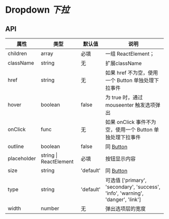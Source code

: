 # Dropdown *下拉*

## API
| 属性 | 类型 | 默认值 | 说明 |
| --- | --- | --- | --- |
| children | array | 必填 | 一组 ReactElement； |
| className | string | 无 | 扩展className |
| href | string | 无 | 如果 href 不为空，使用一个 Button 单独处理下拉事件 |
| hover | boolean | false | 为 true 时，通过 mouseenter 触发选项弹出  |
| onClick | func | 无 | 如果 onClick 事件不为空，使用一个 Button 单独处理下拉事件 |
| outline | boolean | false | 同 [Button](#/components/Button) |
| placeholder | string \| ReactElement | 必填 | 按钮显示内容 |
| size | string | 'default' | 同 [Button](#/components/Button) |
| type | string | 'default' | 可选值 \['primary', 'secondary', 'success', 'info', 'warning', 'danger', 'link'] |
| width | number | 无 | 弹出选项层的宽度 |

<example />